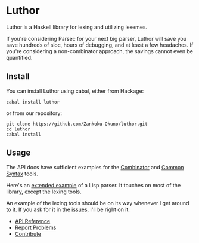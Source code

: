 Luthor
======

Luthor is a Haskell library for lexing and utilizing lexemes.

If you're considering Parsec for your next big parser, Luthor will save you save hundreds of sloc, hours of debugging, and at least a few headaches. If you're considering a non-combinator approach, the savings cannot even be quantified.


Install
-------

You can install Luthor using cabal, either from Hackage:

```
cabal install luthor
```

or from our repository:

```
git clone https://github.com/Zankoku-Okuno/luthor.git
cd luthor
cabal install
```


Usage
-----

The API docs have sufficient examples for the [Combinator](http://hackage.haskell.org/package/luthor/docs/Text-Luthor-Combinator.html) and [Common Syntax](http://hackage.haskell.org/package/luthor/docs/Text-Luthor-Syntax.html) tools.

Here's an [extended example](lisp.md) of a Lisp parser. It touches on most of the library, except the lexing tools.

An example of the lexing tools should be on its way whenever I get around to it. If you ask for it in the [issues](https://github.com/Zankoku-Okuno/luthor/issues), I'll be right on it.


* [API Reference](https://hackage.haskell.org/package/luthor)
* [Report Problems](https://github.com/Zankoku-Okuno/luthor/issues)
* [Contribute](https://github.com/Zankoku-Okuno/luthor)